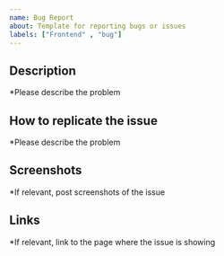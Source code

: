 ```yaml
---
name: Bug Report
about: Template for reporting bugs or issues
labels: ["Frontend" , "bug"]
---
```


## Description

*Please describe the problem

## How to replicate the issue

*Please describe the problem

## Screenshots

*If relevant, post screenshots of the issue

## Links

*If relevant, link to the page where the issue is showing

